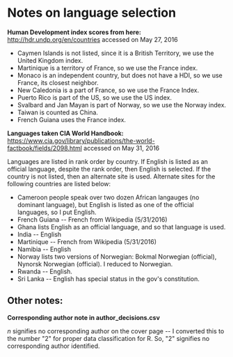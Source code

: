 # Notes on language selection

**Human Development index scores from here:**
http://hdr.undp.org/en/countries
accessed on May 27, 2016

- Caymen Islands is not listed, since it is a British Territory, we use the
  United Kingdom index.
- Martinique is a territory of France, so we use the France index.
- Monaco is an independent country, but does not have a HDI, so we use France,
  its closest neighbor.
- New Caledonia is a part of France, so we use the France Index.
- Puerto Rico is part of the US, so we use the US index.
- Svalbard and Jan Mayan is part of Norway, so we use the Norway index.
- Taiwan is counted as China.
- French Guiana uses the France index.

**Languages taken CIA World Handbook:**
https://www.cia.gov/library/publications/the-world-factbook/fields/2098.html
accessed on May 31, 2016

Languages are listed in rank order by country. If English is listed as an
official language, despite the rank order, then English is selected. If the
country is not listed, then an alternate site is used. Alternate sites for the
following countries are listed below:

- Cameroon people speak over two dozen African langauges (no dominant
  language), but English is listed as one of the official languages, so I put
  English.
- French Guiana -- French from Wikipedia (5/31/2016)
- Ghana lists English as an official language, and so that language is used.
- India -- English
- Martinique -- French from Wikipedia (5/31/2016)
- Namibia -- English
- Norway lists two versions of Norwegian: Bokmal Norwegian (official), Nynorsk
  Norwegian (official). I reduced to Norwegian.
- Rwanda -- English.
- Sri Lanka -- English has special status in the gov's constitution.

## Other notes:

**Corresponding author note in author_decisions.csv**

*n* signifies no corresponding author on the cover page -- I converted this to
the number "2" for proper data classification for R. So, "2" signifies no
corresponding author identified.

